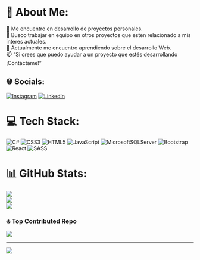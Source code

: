 # 💫 About Me:
🔭 Me encuentro en desarrollo de proyectos personales.<br>👯 Busco trabajar en equipo en otros proyectos que esten relacionado a mis interes actuales.<br>🌱 Actualmente me encuentro aprendiendo sobre el desarrollo Web.<br>📫 “Si crees que puedo ayudar a un proyecto que estés desarrollando ¡Contáctame!”


## 🌐 Socials:
[![Instagram](https://img.shields.io/badge/Instagram-%23E4405F.svg?logo=Instagram&logoColor=white)](https://instagram.com/marcos_contrera) [![LinkedIn](https://img.shields.io/badge/LinkedIn-%230077B5.svg?logo=linkedin&logoColor=white)](https://linkedin.com/in/https://www.linkedin.com/in/marcos-trujillo-contreras/) 

# 💻 Tech Stack:
![C#](https://img.shields.io/badge/c%23-%23239120.svg?style=plastic&logo=c-sharp&logoColor=white) ![CSS3](https://img.shields.io/badge/css3-%231572B6.svg?style=plastic&logo=css3&logoColor=white) ![HTML5](https://img.shields.io/badge/html5-%23E34F26.svg?style=plastic&logo=html5&logoColor=white) ![JavaScript](https://img.shields.io/badge/javascript-%23323330.svg?style=plastic&logo=javascript&logoColor=%23F7DF1E) ![MicrosoftSQLServer](https://img.shields.io/badge/Microsoft%20SQL%20Sever-CC2927?style=plastic&logo=microsoft%20sql%20server&logoColor=white) ![Bootstrap](https://img.shields.io/badge/bootstrap-%23563D7C.svg?style=plastic&logo=bootstrap&logoColor=white) ![React](https://img.shields.io/badge/react-%2320232a.svg?style=plastic&logo=react&logoColor=%2361DAFB) ![SASS](https://img.shields.io/badge/SASS-hotpink.svg?style=plastic&logo=SASS&logoColor=white)
# 📊 GitHub Stats:
![](https://github-readme-stats.vercel.app/api?username=MarcsAntonio&theme=vue-dark&hide_border=false&include_all_commits=false&count_private=false)<br/>
![](https://github-readme-streak-stats.herokuapp.com/?user=MarcsAntonio&theme=vue-dark&hide_border=false)<br/>
![](https://github-readme-stats.vercel.app/api/top-langs/?username=MarcsAntonio&theme=vue-dark&hide_border=false&include_all_commits=false&count_private=false&layout=compact)

### 🔝 Top Contributed Repo
![](https://github-contributor-stats.vercel.app/api?username=MarcsAntonio&limit=5&theme=dark&combine_all_yearly_contributions=true)

---
[![](https://visitcount.itsvg.in/api?id=MarcsAntonio&icon=2&color=0)](https://visitcount.itsvg.in)

<!-- Proudly created with GPRM ( https://gprm.itsvg.in ) -->
